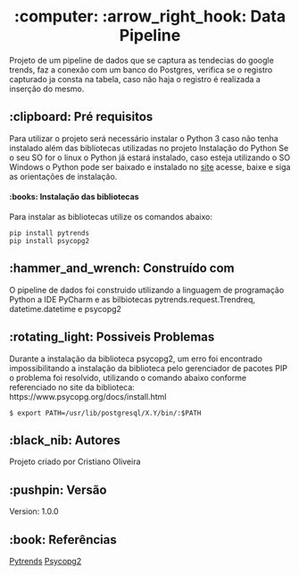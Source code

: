   <h1 align='center'>:computer: :arrow_right_hook: Data Pipeline</h1>
Projeto de um pipeline de dados que se captura as tendecias do google trends, faz a conexão com um banco do Postgres, verifica se o registro
capturado ja consta na tabela, caso não haja o registro é realizada a inserção do mesmo.

  <h2>:clipboard: Pré requisitos</h2>
Para utilizar o projeto será necessário instalar o Python 3 caso não tenha instalado além das bibliotecas utilizadas no projeto
Instalação do Python
Se o seu SO for o linux o Python já estará instalado, caso esteja utilizando o SO Windows o Python pode ser baixado e instalado no <a href="https://www.python.org/downloads/windows/">site</a> acesse, baixe e siga as orientações de instalação.

  <h4>:books: Instalação das bibliotecas</h4>
Para instalar as bibliotecas utilize os comandos abaixo:

```
pip install pytrends
pip install psycopg2
```

  <h2>:hammer_and_wrench: Construído com</h2>
O pipeline de dados foi construido utilizando a linguagem de programação Python a IDE PyCharm e as bilbiotecas pytrends.request.Trendreq, datetime.datetime e psycopg2

  <h2>:rotating_light: Possiveis Problemas</h2>
Durante a instalação da biblioteca psycopg2, um erro foi encontrado impossibilitando a instalação da biblioteca pelo gerenciador de pacotes PIP
o problema foi resolvido, utilizando o comando abaixo conforme referenciado no site da biblioteca: https://www.psycopg.org/docs/install.html

```
$ export PATH=/usr/lib/postgresql/X.Y/bin/:$PATH
```

  <h2>:black_nib: Autores</h2>
Projeto criado por Cristiano Oliveira

  <h2>:pushpin: Versão</h2>
Version: 1.0.0

 <h2>:book: Referências</h2>
<a href="https://pypi.org/project/pytrends/">Pytrends</a>
<a href="https://www.psycopg.org/docs/">Psycopg2</a>

